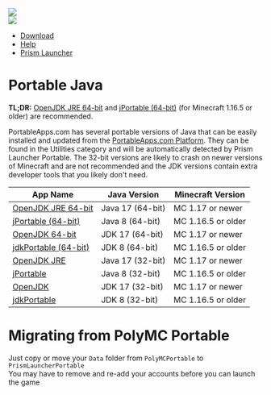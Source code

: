 [![][release-badge]][download]\
[![][prism-badge]][prism launcher]

[release-badge]: https://img.shields.io/github/v/release/RuiNtD/PrismLauncherPortable?label=Prism+Launcher+Portable&style=for-the-badge
[prism-badge]: https://img.shields.io/github/v/release/PrismLauncher/PrismLauncher?label=Prism+Launcher&style=for-the-badge

- [Download]
- [Help]
- [Prism Launcher]

[download]: https://github.com/RuiNtD/PrismLauncherPortable/releases/latest
[help]: https://RuiNtD.github.io/PrismLauncherPortable/PrismLauncherPortable/help.html
[prism launcher]: https://prismlauncher.org/

# Portable Java

**TL;DR:** [OpenJDK JRE 64-bit] and [jPortable (64-bit)] (for Minecraft 1.16.5 or older) are recommended.

PortableApps.com has several portable versions of Java that can be easily
installed and updated from the [PortableApps.com Platform](https://portableapps.com/download).
They can be found in the Utilities category and will be automatically detected by Prism Launcher Portable.
The 32-bit versions are likely to crash on newer versions of Minecraft and are not recommended
and the JDK versions contain extra developer tools that you likely don't need.

| App Name               | Java Version     | Minecraft Version  |
| ---------------------- | ---------------- | ------------------ |
| [OpenJDK JRE 64-bit]   | Java 17 (64-bit) | MC 1.17 or newer   |
| [jPortable (64-bit)]   | Java 8 (64-bit)  | MC 1.16.5 or older |
| [OpenJDK 64-bit]       | JDK 17 (64-bit)  | MC 1.17 or newer   |
| [jdkPortable (64-bit)] | JDK 8 (64-bit)   | MC 1.16.5 or older |
| [OpenJDK JRE]          | Java 17 (32-bit) | MC 1.17 or newer   |
| [jPortable]            | Java 8 (32-bit)  | MC 1.16.5 or older |
| [OpenJDK]              | JDK 17 (32-bit)  | MC 1.17 or newer   |
| [jdkPortable]          | JDK 8 (32-bit)   | MC 1.16.5 or older |

[jdkPortable]: https://portableapps.com/apps/utilities/jdkportable
[jdkPortable (64-bit)]: https://portableapps.com/apps/utilities/jdkportable64
[jPortable]: https://portableapps.com/apps/utilities/java_portable
[jPortable (64-bit)]: https://portableapps.com/apps/utilities/java_portable_64
[OpenJDK]: https://portableapps.com/apps/utilities/OpenJDK
[OpenJDK 64-bit]: https://portableapps.com/apps/utilities/OpenJDK64
[OpenJDK JRE]: https://portableapps.com/apps/utilities/OpenJDKJRE
[OpenJDK JRE 64-bit]: https://portableapps.com/apps/utilities/OpenJDKJRE64

# Migrating from PolyMC Portable

Just copy or move your `Data` folder from `PolyMCPortable` to `PrismLauncherPortable` \
You may have to remove and re-add your accounts before you can launch the game
